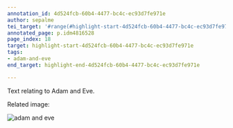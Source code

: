```yaml
---
annotation_id: 4d524fcb-60b4-4477-bc4c-ec93d7fe971e
author: sepalme
tei_target: '#range(#highlight-start-4d524fcb-60b4-4477-bc4c-ec93d7fe971e, #highlight-end-4d524fcb-60b4-4477-bc4c-ec93d7fe971e)'
annotated_page: p.idm4816528
page_index: 18
target: highlight-start-4d524fcb-60b4-4477-bc4c-ec93d7fe971e
tags:
- adam-and-eve
end_target: highlight-end-4d524fcb-60b4-4477-bc4c-ec93d7fe971e

---
```

Text relating to Adam and Eve.

Related image:

![adam and eve](http://1.bp.blogspot.com/_CvDCiEFbNy8/TRLD6CWU4dI/AAAAAAAAe7M/vzJK_JP1QSo/s1600/Lucas%2BCranach%2Bthe%2BElder%2B%2528Northern%2BRenaissance%2BGerman%2Bpainter%252C%2B1472%25E2%2580%25931553%2529%2BAdam%2Band%2BEve%2B1526.jpg)